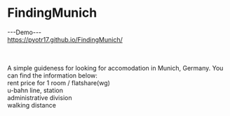 # FindingMunich

---Demo---
</br>
https://pyotr17.github.io/FindingMunich/

</br></br>
A simple guideness for looking for accomodation in Munich, Germany. You can find the information below:
</br>
rent price for 1 room / flatshare(wg) </br>
u-bahn line, station </br>
administrative division </br>
walking distance </br>

